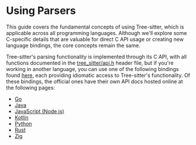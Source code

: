 # Using Parsers

This guide covers the fundamental concepts of using Tree-sitter, which is applicable across all programming languages.
Although we'll explore some C-specific details that are valuable for direct C API usage or creating new language bindings,
the core concepts remain the same.

Tree-sitter's parsing functionality is implemented through its C API, with all functions documented in the [tree_sitter/api.h][api.h]
header file, but if you're working in another language, you can use one of the following bindings found [here](../index.md#language-bindings),
each providing idiomatic access to Tree-sitter's functionality. Of these bindings, the official ones have their own API docs
hosted online at the following pages:

- [Go][go]
- [Java]
- [JavaScript (Node.js)][javascript]
- [Kotlin][kotlin]
- [Python][python]
- [Rust][rust]
- [Zig][zig]

[api.h]: https://github.com/tree-sitter/tree-sitter/blob/master/lib/include/tree_sitter/api.h
[go]: https://pkg.go.dev/github.com/tree-sitter/go-tree-sitter
[java]: https://tree-sitter.github.io/java-tree-sitter
[javascript]: https://tree-sitter.github.io/node-tree-sitter
[kotlin]: https://tree-sitter.github.io/kotlin-tree-sitter
[python]: https://tree-sitter.github.io/py-tree-sitter
[rust]: https://docs.rs/tree-sitter
[zig]: https://tree-sitter.github.io/zig-tree-sitter
